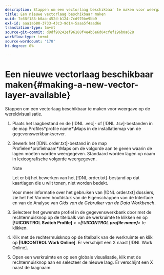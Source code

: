 ```yaml
---
description: Stappen om een vectorlaag beschikbaar te maken voor weergave op de wereldvisualisatie.
title: Een nieuwe vectorlaag beschikbaar maken
uuid: 7e88f183-b0aa-452d-b124-7cd970be9bb9
exl-id: aaa1a680-3733-43c3-9d14-5aaa5f4aad6e
translation-type: tm+mt
source-git-commit: d9df90242ef96188f4e4b5e6d04cfef196b0a628
workflow-type: tm+mt
source-wordcount: '178'
ht-degree: 0%

---
```


# Een nieuwe vectorlaag beschikbaar maken{#making-a-new-vector-layer-available}

Stappen om een vectorlaag beschikbaar te maken voor weergave op de wereldvisualisatie.

1. Plaats het laagbestand en de [!DNL .vec]- of [!DNL .tsv]-bestanden in de map Profiles\*profile name*\Maps in de installatiemap van de gegevenswerkbankserver.
1. Bewerk het [!DNL order.txt]-bestand in de map Profielen\*profielnaam*\Maps om de volgorde aan te geven waarin de lagen moeten worden weergegeven. Standaard worden lagen op naam in lexicografische volgorde weergegeven.

   >[!NOTE]
   >
   >Let er bij het bewerken van het [!DNL order.txt]-bestand op dat kaartlagen die u wilt tonen, niet worden bedekt.

   Voor meer informatie over het gebruiken van [!DNL order.txt] dossiers, zie het het Vormen hoofdstuk van de Eigenschappen van de Interface en van de Analyse van *Gids van de Gebruiker van de Data Workbench*.

1. Selecteer het gewenste profiel in de gegevenswerkbank door met de rechtermuisknop op de titelbalk van de werkruimte te klikken en op **[!UICONTROL Switch Profile]** > *&lt;**[!UICONTROL profile name]**>* te klikken.
1. Klik met de rechtermuisknop op de titelbalk van de werkruimte en klik op **[!UICONTROL Work Online]**. Er verschijnt een X naast [!DNL Work Online].
1. Open een werkruimte en op een globale visualisatie, klik met de rechtermuisknop aan en selecteer de nieuwe laag. Er verschijnt een X naast de laagnaam.
